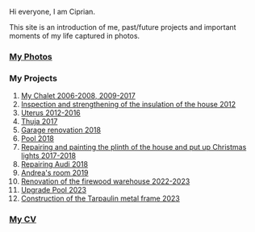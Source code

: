 
Hi everyone, I am Ciprian.

This site is an introduction of me, past/future projects and important moments of my life captured in photos.

### [My Photos](./photos/)


### My Projects

1.  [My Chalet 2006-2008, 2009-2017](./projects/cabana/)
1.  [Inspection and strengthening of the insulation of the house 2012](./projects/renovare_casa/)
1.  [Uterus 2012-2016](./projects/uterus/)
1.  [Thuja 2017](./projects/taiat_tuia/)
1.  [Garage renovation 2018](./projects/renovare_garaj/)
1.  [Pool 2018](./projects/piscina/)
1.  [Repairing and painting the plinth of the house and put up Christmas lights 2017-2018](./projects/reparat_soclu/)
1.  [Repairing Audi 2018](./projects/reparat_audi/)
1.  [Andrea's room 2019](./projects/camera_andrea/)
1.  [Renovation of the firewood warehouse 2022-2023](./projects/renovat_depozit_lemne/)
1.  [Upgrade Pool 2023](./projects/schimbat_piscina/)
1.  [Construction of the Tarpaulin metal frame 2023](./projects/remorcuta_cadru/)

### [My CV](./my-cv/)